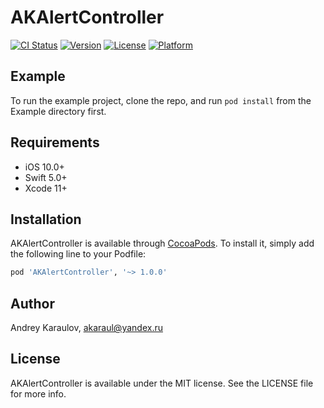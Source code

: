 # AKAlertController

[![CI Status](https://img.shields.io/travis/akaraul/AKAlertController.svg?style=flat)](https://travis-ci.org/akaraul/AKAlertController)
[![Version](https://img.shields.io/cocoapods/v/AKAlertController.svg?style=flat)](https://cocoapods.org/pods/AKAlertController)
[![License](https://img.shields.io/cocoapods/l/AKAlertController.svg?style=flat)](https://cocoapods.org/pods/AKAlertController)
[![Platform](https://img.shields.io/cocoapods/p/AKAlertController.svg?style=flat)](https://cocoapods.org/pods/AKAlertController)

## Example

To run the example project, clone the repo, and run `pod install` from the Example directory first.

## Requirements
* iOS 10.0+
* Swift 5.0+
* Xcode 11+

## Installation

AKAlertController is available through [CocoaPods](https://cocoapods.org). To install
it, simply add the following line to your Podfile:

```ruby
pod 'AKAlertController', '~> 1.0.0'
```

## Author

Andrey Karaulov, akaraul@yandex.ru

## License

AKAlertController is available under the MIT license. See the LICENSE file for more info.
